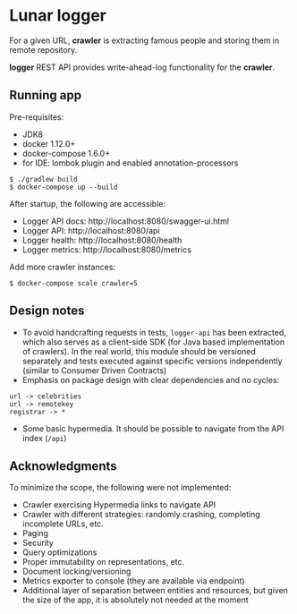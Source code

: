 # Lunar logger

For a given URL, **crawler** is extracting famous people and storing them in remote repository.

**logger** REST API provides write-ahead-log functionality for the **crawler**. 

## Running app

Pre-requisites:

- JDK8
- docker 1.12.0+
- docker-compose 1.6.0+
- for IDE: lombok plugin and enabled annotation-processors

```
$ ./gradlew build
$ docker-compose up --build
```

After startup, the following are accessible:

- Logger API docs: http://localhost:8080/swagger-ui.html
- Logger API: http://localhost:8080/api
- Logger health: http://localhost:8080/health
- Logger metrics: http://localhost:8080/metrics

Add more crawler instances:

```
$ docker-compose scale crawler=5
```

## Design notes

- To avoid handcrafting requests in tests, `logger-api` has been extracted,
which also serves as a client-side SDK (for Java based implementation of crawlers). 
In the real world, this module should be versioned separately and tests executed against
specific versions independently (similar to Consumer Driven Contracts)
- Emphasis on package design with clear dependencies and no cycles:

```
url -> celebrities
url -> remotekey
registrar -> *
```
- Some basic hypermedia. It should be possible to navigate from the API index (`/api`)

## Acknowledgments

To minimize the scope, the following were not implemented:

- Crawler exercising Hypermedia links to navigate API
- Crawler with different strategies: randomly crashing, completing incomplete URLs, etc.
- Paging
- Security
- Query optimizations
- Proper immutability on representations, etc.
- Document locking/versioning
- Metrics exporter to console (they are available via endpoint)
- Additional layer of separation between entities and resources, 
but given the size of the app, it is absolutely not needed at the moment
